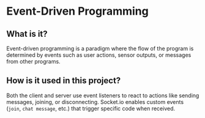 # Event-Driven Programming

## What is it?
Event-driven programming is a paradigm where the flow of the program is determined by events such as user actions, sensor outputs, or messages from other programs.

## How is it used in this project?
Both the client and server use event listeners to react to actions like sending messages, joining, or disconnecting. Socket.io enables custom events (`join`, `chat message`, etc.) that trigger specific code when received. 